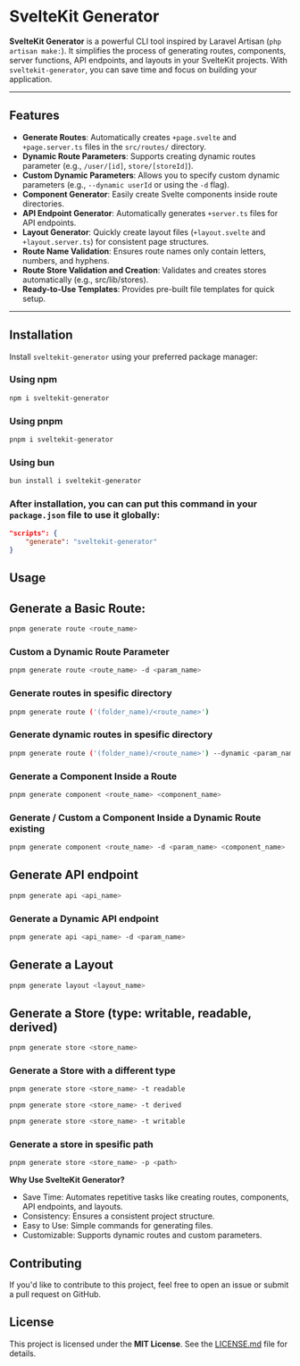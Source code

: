 # SvelteKit Generator

**SvelteKit Generator** is a powerful CLI tool inspired by Laravel Artisan (`php artisan make:`). It simplifies the process of generating routes, components, server functions, API endpoints, and layouts in your SvelteKit projects. With `sveltekit-generator`, you can save time and focus on building your application.

---

## Features

- **Generate Routes**: Automatically creates `+page.svelte` and `+page.server.ts` files in the `src/routes/` directory.
- **Dynamic Route Parameters**: Supports creating dynamic routes parameter (e.g., `/user/[id]`, `store/[storeId]`).
- **Custom Dynamic Parameters**: Allows you to specify custom dynamic parameters (e.g., `--dynamic userId` or using the `-d` flag).
- **Component Generator**: Easily create Svelte components inside route directories.
- **API Endpoint Generator**: Automatically generates `+server.ts` files for API endpoints.
- **Layout Generator**: Quickly create layout files (`+layout.svelte` and `+layout.server.ts`) for consistent page structures.
- **Route Name Validation**: Ensures route names only contain letters, numbers, and hyphens.
- **Route Store Validation and Creation**: Validates and creates stores automatically (e.g., src/lib/stores).
- **Ready-to-Use Templates**: Provides pre-built file templates for quick setup.

---

## Installation

Install `sveltekit-generator` using your preferred package manager:

### Using npm
```bash
npm i sveltekit-generator
```

### Using pnpm
```bash
pnpm i sveltekit-generator
```

### Using bun
```bash
bun install i sveltekit-generator
```
### After installation, you can can put this command in your `package.json` file to use it globally:

```json
"scripts": {
    "generate": "sveltekit-generator"
}
```

## Usage

## Generate a Basic Route:

```bash
pnpm generate route <route_name>
```

### Custom a Dynamic Route Parameter

```bash
pnpm generate route <route_name> -d <param_name>
```
### Generate routes in spesific directory

```bash
pnpm generate route ('(folder_name)/<route_name>')
```

### Generate dynamic routes in spesific directory

```bash
pnpm generate route ('(folder_name)/<route_name>') --dynamic <param_name>
```
### Generate a Component Inside a Route
```bash
pnpm generate component <route_name> <component_name>
```
### Generate / Custom a Component Inside a Dynamic Route existing

```bash
pnpm generate component <route_name> -d <param_name> <component_name>
```

## Generate API endpoint

```bash
pnpm generate api <api_name>
```

### Generate a Dynamic API endpoint

```bash
pnpm generate api <api_name> -d <param_name>
```

## Generate a Layout

```bash
pnpm generate layout <layout_name>
```

## Generate a Store (type: writable, readable, derived)

```bash
pnpm generate store <store_name>
```

### Generate a Store with a different type

```bash
pnpm generate store <store_name> -t readable
```

```bash
pnpm generate store <store_name> -t derived
```

```bash
pnpm generate store <store_name> -t writable
```

### Generate a store in spesific path

```bash
pnpm generate store <store_name> -p <path>
```



**Why Use SvelteKit Generator?**

- Save Time: Automates repetitive tasks like creating routes, components, API endpoints, and layouts.
- Consistency: Ensures a consistent project structure.
- Easy to Use: Simple commands for generating files.
- Customizable: Supports dynamic routes and custom parameters.

## Contributing

If you'd like to contribute to this project, feel free to open an issue or submit a pull request on GitHub.

## License

This project is licensed under the **MIT License**. See the [LICENSE.md](LICENSE.md) file for details.
